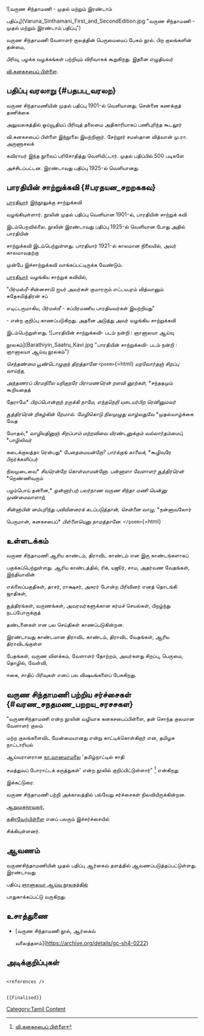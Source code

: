 ![வருண சிந்தாமணி - முதல் மற்றும் இரண்டாம்
பதிப்பு](Varuna_Sinthamani_First_and_SecondEdition.jpg "வருண சிந்தாமணி - முதல் மற்றும் இரண்டாம் பதிப்பு")
வருண சிந்தாமணி வேளாளர் குலத்தின் பெருமையைப் பேசும் நூல். பிற குலங்களின் தன்மை,
பிரிவு, பழக்க வழக்கங்கள் பற்றியும் விரிவாகக் கூறுகிறது. இதனை எழுதியவர்
[வி.கனகசபைப் பிள்ளை](வி.கனகசபைப்_பிள்ளை "wikilink").

## பதிப்பு வரலாறு {#பதபப_வரலற}

வருண சிந்தாமணியின் முதல் பதிப்பு 1901-ல் வெளியானது. சென்னை கணக்குத் தணிக்கை
அலுவலகத்தில் ஓய்வூதியப் பிரிவுத் தலைமை அதிகாரியாகப் பணிபுரிந்த கூடலூர்
வி.கனகசபைப் பிள்ளை இந்நூலை இயற்றினார். சேற்றூர் சமஸ்தான வித்வான் மு.ரா. அருணாசலக்
கவிராயர் இந்த நூலைப் பரிசோதித்து வெளியிட்டார். முதல் பதிப்பில் 500 படிகளே
அச்சிடப்பட்டன. இரண்டாவது பதிப்பு 1925-ல் வெளியானது.

## பாரதியின் சாற்றுக்கவி {#பரதயன_சறறககவ}

[பாரதிய](சி.சுப்ரமணிய_பாரதியார் "wikilink")ார் இந்நூலுக்கு சாற்றுக்கவி
வழங்கியுள்ளார். நூலின் முதல் பதிப்பு வெளியான 1901-ல், பாரதியின் சாற்றுக் கவி
இடம்பெறவில்லை. நூலின் இரண்டாவது பதிப்பு 1925-ல் வெளியான போது அதில் பாரதியின்
சாற்றுக்கவி இடம்பெற்றுள்ளது. பாரதியார் 1921-ல் காலமான நிலையில், அவர் காலமாவதற்கு
முன்பே இச்சாற்றுக்கவி வாங்கப்பட்டிருக்க வேண்டும்.

[பாரதியார்](சி.சுப்ரமணிய_பாரதியார் "wikilink") வழங்கிய சாற்றுக் கவியில்,

\"பிர்மஸ்ரீ-சின்னசாமி ஐயர் அவர்கள் குமாரரும் எட்டயபுரம் வித்வானும் சுதேசமித்திரன் சப்
எடிட்டருமாகிய, பிர்மஸ்ரீ - சுப்பிரமணிய பாரதியவர்கள் இயற்றியது\"

\- என்ற குறிப்பு காணப்படுகிறது. அதனை அடுத்து அவர் வழங்கிய சாற்றுக்கவி
இடம்பெற்றுள்ளது. ![பாரதியின் சாற்றுக்கவி- படம் நன்றி : ஞானாலயா ஆய்வு
நூலகம்](Barathiyin_Saatru_Kavi.jpg "பாரதியின் சாற்றுக்கவி- படம் நன்றி : ஞானாலயா ஆய்வு நூலகம்")
*செந்தண்மை பூண்டொழுகுந் திறத்தானே* `<poem>`{=html} *யறவோர்தஞ் சிறப்பு வாய்ந்த,*
*அந்தணரப் பிரமநிலை யறிகுநரே* *பிராமணரென் றளவி னூற்கள்,* *சந்ததமும் கூறியதைத்
தேராமே* *பிறப்பொன்றாற் றருக்கி நாமே,* *எந்தநெறி யுடையர்பிற ரெனினுமவர்*
*சூத்திரரென் றிகழ்கின் றேமால்.* *மேழிகொடு நிலமுழுது வாழ்வதுவே* *முதல்வாழ்க்கை வேத
மோதல்,* *வாழியதினுஞ் சிறப்பாம் மற்றவிவை* *யிரண்டனுக்கும் வல்லார்தம்மைப்,* *பாழிலிவர்
கடைக்குலத்தா ரென்பது* *பேதைமையன்றோ? பார்க்குங் காலைக்,* *கூழிவரே பிறர்க்களிப்பர்
நிலமுடைவை* *சியரென்றே கொள்வாமன்னோ.* *பன்னாளா வேளாளர் சூத்திரரென்* *றெண்ணிவரும்
பழம்பொய் தன்னை,* *ஒன்னார்பற் பலர்நாண வருண சிந்தா* *மணி யென்னு முண்மைவாளாற்,*
*சின்னாபின் னம்புரிந்து புவியினரைக்* *கடப்படுத்தான், சென்னை வாழு,* *நன்னாவலோர்
பெருமான், கனகசபைப்* *பிள்ளையெனு நாமத்தானே.* `</poem>`{=html}

## உள்ளடக்கம்

வருண சிந்தாமணி ஆரிய காண்டம், திராவிட காண்டம் என இரு காண்டங்களாகப்
பகுக்கப்பெற்றுள்ளது. ஆரிய காண்டத்தில், ரிக், யஜூர், சாம, அதர்வண வேதங்கள், இந்தியாவின்
எல்லைப்பகுதிகள், தாசர், ராக்ஷசர், அசுரர் போன்ற பிரிவினர் எனத் தொடங்கி ஜாதிகள்,
சூத்திரங்கள், வருணங்கள், அவரவர்களுக்கான கர்மச் செயல்கள், பிறழ்ந்து நடப்போருக்குத்
தண்டனைகள் என பல செய்திகள் காணப்படுகின்றன.

இரண்டாவது காண்டமான திராவிட காண்டம், திராவிட வேதங்கள், ஆரிய திராவிடங்குள்ள
பேதங்கள், வருண விளக்கம், வேளாளர் தோற்றம், அவர்களது சிறப்பு, பெருமை, தொழில், வேள்வி,
ஈகை, சாதிப் பிரிவுகள் எனப் பல விஷயங்களைப் பேசுகிறது.

## வருண சிந்தாமணி பற்றிய சர்ச்சைகள் {#வரண_சநதமண_பறறய_சரசசகள}

\"வருணசிந்தாமணி என்ற நூலின் வழியாக கனகசபைப்பிள்ளை, தன் சொந்த குலமான வேளாளர் குலம்
மற்ற குலங்களைவிட மேன்மையானது என்று காட்டிக்கொள்கிறார் என, தமிழக நாட்டாரியல்
ஆய்வராளரான [நா.வானமாமலை](நா._வானமாமலை "wikilink") 'தமிழ்நாட்டில் சாதி
சமத்துவப் போராட்டக் கருத்துகள்' என்ற நூலில் குறிப்பிட்டுள்ளார்\" [^1] என்கிறது
இக்கட்டுரை.

வருண சிந்தாமணி பற்றி அக்காலத்தில் பல்வேறு சர்ச்சைகள் நிலவியிருக்கின்றன.
[ஆறுமுகநாவலர்](ஆறுமுக_நாவலர் "wikilink"),
[கதிரவேற்பிள்ளை](கதிரவேற்பிள்ளை "wikilink") எனப் பலரும் இச்சர்ச்சையில்
சிக்கியுள்ளனர்.

## ஆவணம்

வருணசிந்தாமணியின் முதல் பதிப்பு ஆர்கைவ் தளத்தில் ஆவணப்படுத்தப்பட்டுள்ளது. இரண்டாவது
பதிப்பு [ஞானாலயா ஆய்வு நூலகத்தில்](ஞானாலயா_ஆய்வு_நூலகம் "wikilink")
பாதுகாக்கப்பட்டு வருகிறது.

## உசாத்துணை

-   [வருண சிந்தாமணி நூல், ஆர்கைவ்
    வலைத்தளம்](https://archive.org/details/gc-sh4-0222)

## அடிக்குறிப்புகள்

```{=html}
<references />
```
```{=mediawiki}
{{Finalised}}
```
[Category:Tamil Content](Category:Tamil_Content "wikilink")

[^1]: [வி.கனகசபைப் பிள்ளை](வி.கனகசபைப்_பிள்ளை "wikilink")
